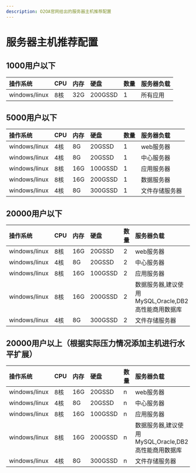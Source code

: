 ```yaml
---
description: O2OA官网给出的服务器主机推荐配置
---
```


# 服务器主机推荐配置

## 1000用户以下

| **操作系统** | **CPU** | **内存** | **硬盘** | **数量** | **服务器负载** |
| :--- | :--- | :--- | :--- | :--- | :--- |
| windows/linux | 8核 | 32G | 200GSSD | 1 | 所有应用 |

## 5000用户以下

| **操作系统** | **CPU** | **内存** | **硬盘** | **数量** | **服务器负载** |
| :--- | :--- | :--- | :--- | :--- | :--- |
| windows/linux | 4核 | 8G | 20GSSD | 1 | web服务器 |
| windows/linux | 4核 | 8G | 20GSSD | 1 | 中心服务器 |
| windows/linux | 8核 | 16G | 100GSSD | 1 | 应用服务器 |
| windows/linux | 8核 | 16G | 200GSSD | 1 | 数据服务器 |
| windows/linux | 4核 | 8G | 300GSSD | 1 | 文件存储服务器 |

## 20000用户以下

| **操作系统** | **CPU** | **内存** | **硬盘** | **数量** | **服务器负载** |
| :--- | :--- | :--- | :--- | :--- | :--- |
| windows/linux | 8核 | 16G | 20GSSD | 2 | web服务器 |
| windows/linux | 4核 | 8G | 20GSSD | 2 | 中心服务器 |
| windows/linux | 8核 | 16G | 100GSSD | 2 | 应用服务器 |
| windows/linux | 8核 | 16G | 200GSSD | 2 | 数据服务器,建议使用MySQL,Oracle,DB2高性能商用数据库 |
| windows/linux | 4核 | 8G | 300GSSD | 2 | 文件存储服务器 |

## 20000用户以上（根据实际压力情况添加主机进行水平扩展）

| **操作系统** | **CPU** | **内存** | **硬盘** | **数量** | **服务器负载** |
| :--- | :--- | :--- | :--- | :--- | :--- |
| windows/linux | 8核 | 16G | 20GSSD | n | web服务器 |
| windows/linux | 4核 | 8G | 20GSSD | n | 中心服务器 |
| windows/linux | 8核 | 16G | 100GSSD | n | 应用服务器 |
| windows/linux | 8核 | 16G | 200GSSD | n | 数据服务器,建议使用MySQL,Oracle,DB2高性能商用数据库 |
| windows/linux | 4核 | 8G | 300GSSD | n | 文件存储服务器 |

